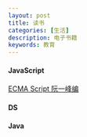 ```yaml
---
layout: post
title: 读书
categories: [生活]
description: 电子书籍
keywords: 教育
---
```




#### JavaScript

[ECMA Script   阮一峰编](http://es6.ruanyifeng.com/#README)

#### DS

#### Java

